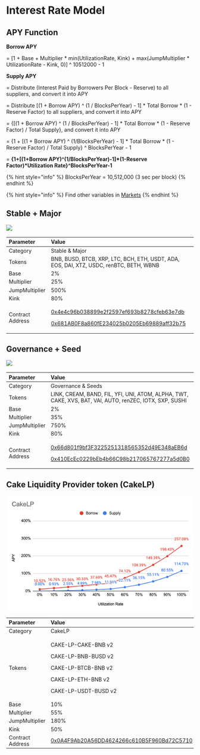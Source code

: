 # Interest Rate Model

## APY Function

**Borrow APY**

= \[1 + Base + Multiplier \* min\(UtilizationRate, Kink\) + max\(JumpMultiplier \* UtilizationRate - Kink, 0\)\] ^ 10512000 - 1



**Supply APY**

= Distribute \(Interest Paid by Borrowers Per Block - Reserve\) to all suppliers, and convert it into APY

= Distribute \[\(1 + Borrow APY\) ^ \(1 / BlocksPerYear\) - 1\] \* Total Borrow \* \(1 - Reserve Factor\) to all suppliers, and convert it into APY

= {\[\(1 + Borrow APY\) ^ \(1 / BlocksPerYear\) - 1\] \* Total Borrow \* \(1 - Reserve Factor\) / Total Supply}, and convert it into APY

= {1 + \[\(1 + Borrow APY\) ^ \(1/BlocksPerYear\) - 1\] \* Total Borrow \* \(1 - Reserve Factor\) / Total Supply} ^ BlocksPerYear - 1

= **{1+\[\(1+Borrow APY\)^\(1/BlocksPerYear\)-1\]\*\(1-Reserve Factor\)\*Utilization Rate}^BlocksPerYear-1**

{% hint style="info" %}
BlocksPerYear = 10,512,000 \(3 sec per block\)
{% endhint %}

{% hint style="info" %}
Find other variables in [Markets](https://app.cream.finance/markets)
{% endhint %}

## Stable + Major

![](https://i.imgur.com/5aoSePr.png)

<table>
  <thead>
    <tr>
      <th style="text-align:left">Parameter</th>
      <th style="text-align:left">Value</th>
    </tr>
  </thead>
  <tbody>
    <tr>
      <td style="text-align:left">Category</td>
      <td style="text-align:left">Stable &amp; Major</td>
    </tr>
    <tr>
      <td style="text-align:left">Tokens</td>
      <td style="text-align:left">BNB, BUSD, BTCB, XRP, LTC, BCH, ETH, USDT, ADA, EOS, DAI, XTZ, USDC, renBTC,
        BETH, WBNB</td>
    </tr>
    <tr>
      <td style="text-align:left">Base</td>
      <td style="text-align:left">2%</td>
    </tr>
    <tr>
      <td style="text-align:left">Multiplier</td>
      <td style="text-align:left">25%</td>
    </tr>
    <tr>
      <td style="text-align:left">JumpMultiplier</td>
      <td style="text-align:left">500%</td>
    </tr>
    <tr>
      <td style="text-align:left">Kink</td>
      <td style="text-align:left">80%</td>
    </tr>
    <tr>
      <td style="text-align:left">Contract Address</td>
      <td style="text-align:left">
        <p><a href="https://bscscan.com/address/0x4e4c96b038899e2f2597ef693b8278cfeb63e7db">0x4e4c96b038899e2f2597ef693b8278cfeb63e7db</a>
        </p>
        <p><a href="https://www.bscscan.com/address/0x681AB0F8a860fE234025b0205Eb69889aff32b75">0x681AB0F8a860fE234025b0205Eb69889aff32b75</a>
        </p>
      </td>
    </tr>
  </tbody>
</table>

## Governance + Seed

![](https://i.imgur.com/Fg4vOj7.png)

<table>
  <thead>
    <tr>
      <th style="text-align:left">Parameter</th>
      <th style="text-align:left">Value</th>
    </tr>
  </thead>
  <tbody>
    <tr>
      <td style="text-align:left">Category</td>
      <td style="text-align:left">Governance &amp; Seeds</td>
    </tr>
    <tr>
      <td style="text-align:left">Tokens</td>
      <td style="text-align:left">LINK, CREAM, BAND, FIL, YFI, UNI, ATOM, ALPHA, TWT, CAKE, XVS, BAT, VAI,
        AUTO, renZEC, IOTX, SXP, SUSHI</td>
    </tr>
    <tr>
      <td style="text-align:left">Base</td>
      <td style="text-align:left">2%</td>
    </tr>
    <tr>
      <td style="text-align:left">Multiplier</td>
      <td style="text-align:left">35%</td>
    </tr>
    <tr>
      <td style="text-align:left">JumpMultiplier</td>
      <td style="text-align:left">750%</td>
    </tr>
    <tr>
      <td style="text-align:left">Kink</td>
      <td style="text-align:left">80%</td>
    </tr>
    <tr>
      <td style="text-align:left">Contract Address</td>
      <td style="text-align:left">
        <p><a href="https://bscscan.com/address/0x66d801f9bf3F3225251318565352d49E348aEB6d">0x66d801f9bf3F3225251318565352d49E348aEB6d</a>
        </p>
        <p><a href="https://www.bscscan.com/address/0x410EcEc0229bEb4b66C98b217065767277a5d0B0">0x410EcEc0229bEb4b66C98b217065767277a5d0B0</a>
        </p>
      </td>
    </tr>
  </tbody>
</table>

## Cake Liquidity Provider token \(CakeLP\)

![](../.gitbook/assets/jie-tu-20210602-10.27.10.png)

<table>
  <thead>
    <tr>
      <th style="text-align:left">Parameter</th>
      <th style="text-align:left">Value</th>
    </tr>
  </thead>
  <tbody>
    <tr>
      <td style="text-align:left">Category</td>
      <td style="text-align:left">CakeLP</td>
    </tr>
    <tr>
      <td style="text-align:left">Tokens</td>
      <td style="text-align:left">
        <p>CAKE-LP-CAKE-BNB v2</p>
        <p>CAKE-LP-BNB-BUSD v2</p>
        <p>CAKE-LP-BTCB-BNB v2</p>
        <p>CAKE-LP-ETH-BNB v2</p>
        <p>CAKE-LP-USDT-BUSD v2</p>
      </td>
    </tr>
    <tr>
      <td style="text-align:left">Base</td>
      <td style="text-align:left">10%</td>
    </tr>
    <tr>
      <td style="text-align:left">Multiplier</td>
      <td style="text-align:left">55%</td>
    </tr>
    <tr>
      <td style="text-align:left">JumpMultiplier</td>
      <td style="text-align:left">180%</td>
    </tr>
    <tr>
      <td style="text-align:left">Kink</td>
      <td style="text-align:left">50%</td>
    </tr>
    <tr>
      <td style="text-align:left">Contract Address</td>
      <td style="text-align:left"><a href="https://bscscan.com/address/0x0A4F9Ab20A56DD4624266c610B5F960Bd72C5710">0x0A4F9Ab20A56DD4624266c610B5F960Bd72C5710</a>
      </td>
    </tr>
  </tbody>
</table>

